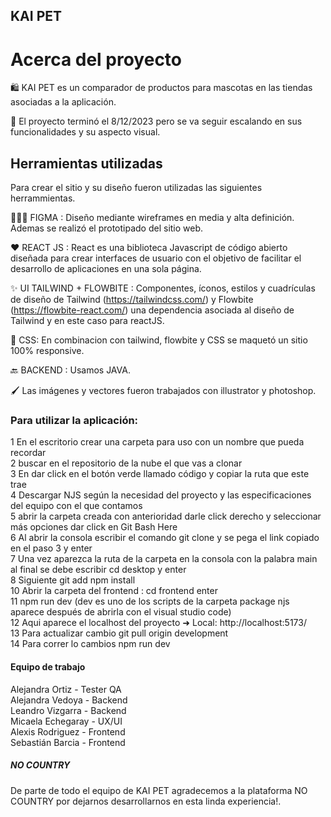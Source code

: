 <h2 class="text-center">
  KAI PET
</h2>


# Acerca del proyecto

🛍️ KAI PET es un comparador de productos para mascotas en las tiendas asociadas a la aplicación.

🏁 El proyecto terminó el 8/12/2023 pero se va seguir escalando en sus funcionalidades y su aspecto visual.

## Herramientas utilizadas
Para crear el sitio y su diseño fueron utilizadas las siguientes herrammientas. 

👩🏻‍🎨 FIGMA : Diseño mediante wireframes en media y alta definición. Ademas se realizó el prototipado del sitio web. 

❤️ REACT JS : React es una biblioteca Javascript de código abierto diseñada para crear interfaces de usuario con el objetivo de facilitar el desarrollo de aplicaciones en una sola página.

✨ UI TAILWIND + FLOWBITE : Componentes, íconos, estilos y cuadrículas de diseño de Tailwind (https://tailwindcss.com/) y Flowbite (https://flowbite-react.com/) una dependencia asociada al diseño de Tailwind y en este caso para reactJS. 

📱 CSS: En combinacion con tailwind, flowbite y CSS se maquetó un sitio 100% responsive.  

🔙 BACKEND : Usamos JAVA.

🖌️ Las imágenes y vectores fueron trabajados con illustrator y photoshop.

### Para utilizar la aplicación: 

1 En el escritorio crear una carpeta para uso con un nombre que pueda recordar <br>
2 buscar en el repositorio de la nube  el que vas a clonar <br>
3 En dar click en el botón verde llamado código y copiar la ruta que este trae <br>
4 Descargar NJS según la necesidad del proyecto y las especificaciones del equipo con el que contamos <br>
5 abrir la carpeta creada con anterioridad darle click derecho y seleccionar más opciones  dar click en Git Bash Here <br>
6 Al abrir la consola escribir el comando git clone y se pega el link copiado en el paso 3 y enter <br>
7 Una vez aparezca la ruta de la carpeta en la consola con la palabra main al final se debe escribir cd desktop y enter <br>
8 Siguiente git add npm install <br> 
10 Abrir la carpeta del frontend  : cd frontend enter <br>
11 npm run dev (dev es uno de los scripts de la carpeta package njs aparece después de abrirla con el visual studio code) <br>
12 Aqui aparece el localhost del proyecto 
  ➜  Local:   http://localhost:5173/ <br>
13 Para actualizar cambio git pull origin development <br>
14 Para correr lo cambios npm run dev  <br>

#### Equipo de trabajo

Alejandra Ortiz - Tester QA <br>
Alejandra Vedoya - Backend <br>
Leandro Vizgarra - Backend <br>
Micaela Echegaray - UX/UI <br>
Alexis Rodriguez - Frontend <br>
Sebastián Barcia - Frontend <br>

##### NO COUNTRY
De parte de todo el equipo de KAI PET agradecemos a la plataforma NO COUNTRY por dejarnos desarrollarnos en esta linda experiencia!. 
